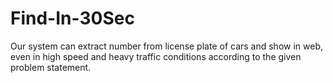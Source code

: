 # Find-In-30Sec
Our system can extract number from license   plate of cars and show in web, even in high   speed and heavy traffic conditions according to   the given problem statement.
